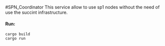 #SPN_Coordinator
This service allow to use sp1 nodes without the need of use the succint infrastructure.

#### Run:
```
cargo build
cargo run
```